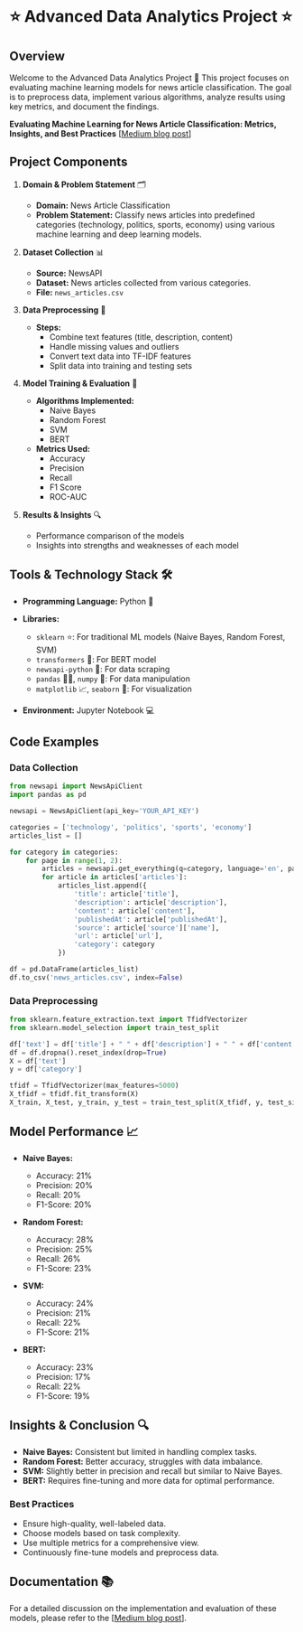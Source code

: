 # ⭐ Advanced Data Analytics Project ⭐

## Overview

Welcome to the Advanced Data Analytics Project  🚀 This project focuses on evaluating machine learning models for news article classification. The goal is to preprocess data, implement various algorithms, analyze results using key metrics, and document the findings.

**Evaluating Machine Learning for News Article Classification: Metrics, Insights, and Best Practices**
 [[Medium blog post](https://medium.com/@anupam.kumar_40930/evaluating-machine-learning-for-news-article-ab9df74b820c?source=friends_link&sk=0121b43d8a0aea74547d7fa167dea049)]
## Project Components

1. **Domain & Problem Statement** 🗂️
   - **Domain:** News Article Classification
   - **Problem Statement:** Classify news articles into predefined categories (technology, politics, sports, economy) using various machine learning and deep learning models.

2. **Dataset Collection** 📊
   - **Source:** NewsAPI
   - **Dataset:** News articles collected from various categories.
   - **File:** `news_articles.csv`

3. **Data Preprocessing** 🧹
   - **Steps:** 
     - Combine text features (title, description, content)
     - Handle missing values and outliers
     - Convert text data into TF-IDF features
     - Split data into training and testing sets

4. **Model Training & Evaluation** 🧠
   - **Algorithms Implemented:**
     - Naive Bayes
     - Random Forest
     - SVM
     - BERT
   - **Metrics Used:**
     - Accuracy
     - Precision
     - Recall
     - F1 Score
     - ROC-AUC

5. **Results & Insights** 🔍
   - Performance comparison of the models
   - Insights into strengths and weaknesses of each model

## Tools & Technology Stack 🛠️

- **Programming Language:** Python 🐍

- **Libraries:** 
  - `sklearn` ⭐: For traditional ML models (Naive Bayes, Random Forest, SVM)
  - `transformers` 🌟: For BERT model
  - `newsapi-python` 📰: For data scraping
  - `pandas` 🧑‍💻, `numpy` 🔢: For data manipulation
  - `matplotlib` 📈, `seaborn` 🌈: For visualization

- **Environment:** Jupyter Notebook 💻

## Code Examples

### Data Collection

```python
from newsapi import NewsApiClient
import pandas as pd

newsapi = NewsApiClient(api_key='YOUR_API_KEY')

categories = ['technology', 'politics', 'sports', 'economy']
articles_list = []

for category in categories:
    for page in range(1, 2):
        articles = newsapi.get_everything(q=category, language='en', page=page)
        for article in articles['articles']:
            articles_list.append({
                'title': article['title'],
                'description': article['description'],
                'content': article['content'],
                'publishedAt': article['publishedAt'],
                'source': article['source']['name'],
                'url': article['url'],
                'category': category
            })

df = pd.DataFrame(articles_list)
df.to_csv('news_articles.csv', index=False)
```

### Data Preprocessing

```python
from sklearn.feature_extraction.text import TfidfVectorizer
from sklearn.model_selection import train_test_split

df['text'] = df['title'] + " " + df['description'] + " " + df['content']
df = df.dropna().reset_index(drop=True)
X = df['text']
y = df['category']

tfidf = TfidfVectorizer(max_features=5000)
X_tfidf = tfidf.fit_transform(X)
X_train, X_test, y_train, y_test = train_test_split(X_tfidf, y, test_size=0.2, random_state=42)
```

## Model Performance 📈

- **Naive Bayes:**
  - Accuracy: 21%
  - Precision: 20%
  - Recall: 20%
  - F1-Score: 20%

- **Random Forest:**
  - Accuracy: 28%
  - Precision: 25%
  - Recall: 26%
  - F1-Score: 23%

- **SVM:**
  - Accuracy: 24%
  - Precision: 21%
  - Recall: 22%
  - F1-Score: 21%

- **BERT:**
  - Accuracy: 23%
  - Precision: 17%
  - Recall: 22%
  - F1-Score: 19%

## Insights & Conclusion 🔍

- **Naive Bayes:** Consistent but limited in handling complex tasks.
- **Random Forest:** Better accuracy, struggles with data imbalance.
- **SVM:** Slightly better in precision and recall but similar to Naive Bayes.
- **BERT:** Requires fine-tuning and more data for optimal performance.

### Best Practices

- Ensure high-quality, well-labeled data.
- Choose models based on task complexity.
- Use multiple metrics for a comprehensive view.
- Continuously fine-tune models and preprocess data.

## Documentation 📚

For a detailed discussion on the implementation and evaluation of these models, please refer to the [[Medium blog post](https://medium.com/@anupam.kumar_40930/evaluating-machine-learning-for-news-article-ab9df74b820c?source=friends_link&sk=0121b43d8a0aea74547d7fa167dea049)].



